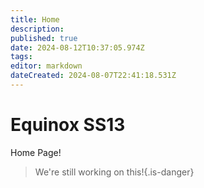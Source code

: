 ```yaml
---
title: Home
description: 
published: true
date: 2024-08-12T10:37:05.974Z
tags: 
editor: markdown
dateCreated: 2024-08-07T22:41:18.531Z
---
```


# Equinox SS13

Home Page!

> We're still working on this!{.is-danger}